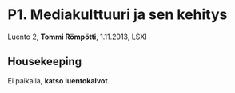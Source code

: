 # P1. Mediakulttuuri ja sen kehitys #

Luento 2, **Tommi Römpötti**, 1.11.2013, LSXI 

## Housekeeping ##

Ei paikalla, **katso luentokalvot**.
